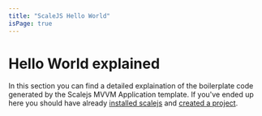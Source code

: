 ```yaml
---
title: "ScaleJS Hello World"
isPage: true
---
```

# Hello World explained

In this section you can find a detailed explaination of the boilerplate code generated by the Scalejs MVVM Application
template. If you've ended up here you should have already [installed scalejs](./install.html) and [created a project](./project.html).

